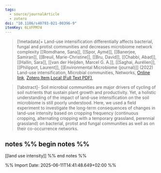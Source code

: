 ```yaml
---
tags:
  - source/journalArticle
  - zotero
doi: "10.1186/s40793-021-00396-9"
itemKey: 6LVFPM74
---
```

>[!metadata]+
> Land-use intensification differentially affects bacterial, fungal and protist communities and decreases microbiome network complexity
> [[Romdhane, Sana]], [[Spor, Aymé]], [[Banerjee, Samiran]], [[Breuil, Marie-Christine]], [[Bru, David]], [[Chabbi, Abad]], [[Hallin, Sara]], [[van der Heijden, Marcel G. A.]], [[Saghai, Aurélien]], [[Philippot, Laurent]], 
> [[Environmental Microbiome (journal)]] (2022)
> Land-use intensification, Microbial communities, Networks, 
> [Online link](https://doi.org/10.1186/s40793-021-00396-9), [Zotero Item](zotero://select/library/items/6LVFPM74),[Local (Full Text PDF)](file://C:/Users/aburg/Documents/references/zotero/storage/9RBMQ5XT/Romdhane2022_Landuseintensification.pdf), 


>[!abstract]-
>Soil microbial communities are major drivers of cycling of soil nutrients that sustain plant growth and productivity. Yet, a holistic understanding of the impact of land-use intensification on the soil microbiome is still poorly understood. Here, we used a field experiment to investigate the long-term consequences of changes in land-use intensity based on cropping frequency (continuous cropping, alternating cropping with a temporary grassland, perennial grassland) on bacterial, protist and fungal communities as well as on their co-occurrence networks.

## notes %% begin notes %%
[[land use intensity]]
%% end notes %%

%% Import Date: 2025-06-11T14:41:48.649+02:00 %%
